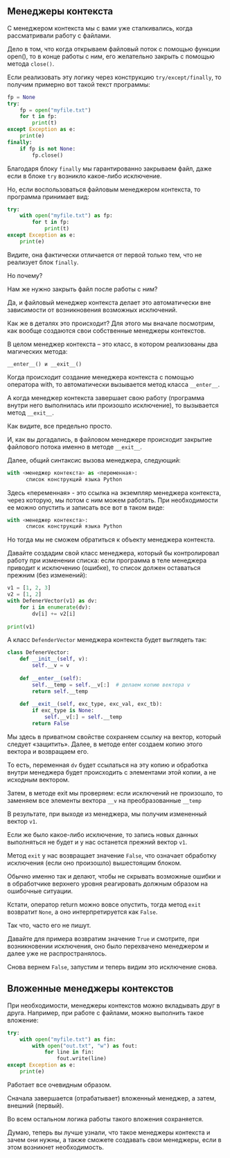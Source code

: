 ## Менеджеры контекста


С менеджером контекста мы с вами уже сталкивались, когда рассматривали работу с файлами. 

Дело в том, что когда открываем файловый поток с помощью функции open(), то в конце работы с ним, его желательно закрыть с помощью метода `close()`. 

Если реализовать эту логику через конструкцию `try/except/finally`, то получим примерно вот такой текст программы:

```python
fp = None
try:
    fp = open("myfile.txt")
    for t in fp:
        print(t)
except Exception as e:
    print(e)
finally:
    if fp is not None:
        fp.close()
```

Благодаря блоку `finally` мы гарантированно закрываем файл, даже если в блоке `try` возникло какое-либо исключение. 

Но, если воспользоваться файловым менеджером контекста, то программа принимает вид:


```python
try:
    with open("myfile.txt") as fp:
        for t in fp:
            print(t)
except Exception as e:
    print(e)

```

Видите, она фактически отличается от первой только тем, что не реализует блок `finally`. 

Но почему? 

Нам же нужно закрыть файл после работы с ним? 

Да, и файловый менеджер контекста делает это автоматически вне зависимости от возникновения возможных исключений.

Как же в деталях это происходит? Для этого мы вначале посмотрим, как вообще создаются свои собственные менеджеры контекстов.

В целом менеджер контекста – это класс, в котором реализованы два магических метода:

`__enter__() и __exit__()`

Когда происходит создание менеджера контекста с помощью оператора with, то автоматически вызывается метод класса `__enter__`. 

А когда менеджер контекста завершает свою работу (программа внутри него выполнилась или произошло исключение), то вызывается метод `__exit__`. 

Как видите, все предельно просто. 

И, как вы догадались, в файловом менеджере происходит закрытие файлового потока именно в методе `__exit__`.

Далее, общий синтаксис вызова менеджера, следующий:

```python
with <менеджер контекста> as <переменная>:
      список конструкций языка Python
```
Здесь «переменная» - это ссылка на экземпляр менеджера контекста, через которую, мы потом с ним можем работать. При необходимости ее можно опустить и записать все вот в таком виде:

```python
with <менеджер контекста>:
      список конструкций языка Python
```

Но тогда мы не сможем обратиться к объекту менеджера контекста.

Давайте создадим свой класс менеджера, который бы контролировал работу при изменении списка: если программа в теле менеджера приводит к исключению (ошибке), то список должен оставаться прежним (без изменений):

```python
v1 = [1, 2, 3]
v2 = [1, 2]
with DefenerVector(v1) as dv:
    for i in enumerate(dv):
        dv[i] += v2[i]
 
print(v1)

```
А класс `DefenderVector` менеджера контекста будет выглядеть так:

```python
class DefenerVector:
    def __init__(self, v):
        self.__v = v
 
    def __enter__(self):
        self.__temp = self.__v[:]  # делаем копию вектора v
        return self.__temp
 
    def __exit__(self, exc_type, exc_val, exc_tb):
        if exc_type is None:
            self.__v[:] = self.__temp
        return False
```
Мы здесь в приватном свойстве сохраняем ссылку на вектор, который следует «защитить». Далее, в методе enter создаем копию этого вектора и возвращаем его. 

То есть, переменная `dv` будет ссылаться на эту копию и обработка внутри менеджера будет происходить с элементами этой копии, а не исходным вектором. 

Затем, в методе exit мы проверяем: если исключений не произошло, то заменяем все элементы вектора `__v` на преобразованные `__temp` 

В результате, при выходе из менеджера, мы получим измененный вектор `v1`. 

Если же было какое-либо исключение, то запись новых данных выполняться не будет и у нас останется прежний вектор `v1`.

Метод `exit` у нас возвращает значение `False`, что означает обработку исключения (если оно произошло) вышестоящим блоком. 

Обычно именно так и делают, чтобы не скрывать возможные ошибки и в обработчике верхнего уровня реагировать должным образом на ошибочные ситуации. 

Кстати, оператор return можно вовсе опустить, тогда метод `exit` возвратит `None`, а оно интерпретируется как `False`. 

Так что, часто его не пишут.

Давайте для примера возвратим значение `True` и смотрите, при возникновении исключения, оно было перехвачено менеджером и далее уже не распространялось. 

Снова вернем `False`, запустим и теперь видим это исключение снова.

## Вложенные менеджеры контекстов

При необходимости, менеджеры контекстов можно вкладывать друг в друга. Например, при работе с файлами, можно выполнить такое вложение:

```python
try:
    with open("myfile.txt") as fin:
        with open("out.txt", "w") as fout:
            for line in fin:
                fout.write(line)
except Exception as e:
    print(e)
```
Работает все очевидным образом. 

Сначала завершается (отрабатывает) вложенный менеджер, а затем, внешний (первый). 

Во всем остальном логика работы такого вложения сохраняется.

Думаю, теперь вы лучше узнали, что такое менеджеры контекста и зачем они нужны, а также сможете создавать свои менеджеры, если в этом возникнет необходимость.